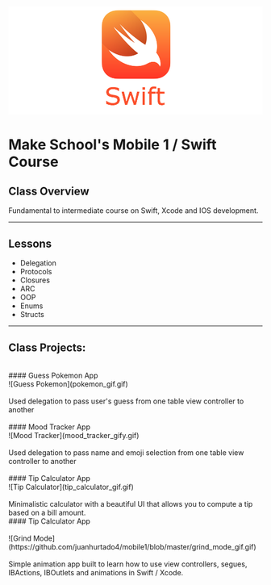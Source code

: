 ![Make School Logo](swift_cover.png)

# Make School's Mobile 1 / Swift Course

## Class Overview
Fundamental to intermediate course on Swift, Xcode and IOS development.

___
## Lessons
* Delegation
* Protocols
* Closures
* ARC
* OOP
* Enums
* Structs
___

## Class Projects:
<br>
#### Guess Pokemon App
<br>
![Guess Pokemon](pokemon_gif.gif)
<br>
<br>
Used delegation to pass user's guess from one table view controller to another
<br>
<br>
#### Mood Tracker App
<br>
![Mood Tracker](mood_tracker_gify.gif)
<br>
<br>
Used delegation to pass name and emoji selection from one table view controller to another
<br>
<br>
#### Tip Calculator App
<br>
![Tip Calculator](tip_calculator_gif.gif)
<br>
<br>
Minimalistic calculator with a beautiful UI that allows you to compute a tip based on a bill amount.
<br>
#### Tip Calculator App
<br>
<br>
![Grind Mode](https://github.com/juanhurtado4/mobile1/blob/master/grind_mode_gif.gif)
<br>
<br>
Simple animation app built to learn how to use view controllers, segues, IBActions, IBOutlets and animations in Swift / Xcode.
<br>
